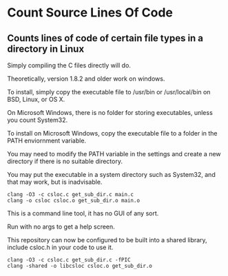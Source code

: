 # Count Source Lines Of Code
## Counts lines of code of certain file types in a directory in Linux
Simply compiling the C files directly will do.

Theoretically, version 1.8.2 and older work on windows.

To install, simply copy the executable file to /usr/bin or /usr/local/bin on BSD, Linux, or OS X.

On Microsoft Windows, there is no folder for storing executables, unless you count System32.

To install on Microsoft Windows, copy the executable file to a folder in the PATH enviornment variable.

You may need to modify the PATH variable in the settings and create a new directory if there is no suitable directory.

You may put the executable in a system directory such as System32, and that may work, but is inadvisable.
```
clang -O3 -c csloc.c get_sub_dir.c main.c
clang -o csloc csloc.o get_sub_dir.o main.o
```
This is a command line tool, it has no GUI of any sort.

Run with no args to get a help screen.

This repository can now be configured to be built into a shared library, include csloc.h in your code to use it.
```
clang -O3 -c csloc.c get_sub_dir.c -fPIC
clang -shared -o libcsloc csloc.o get_sub_dir.o
```
